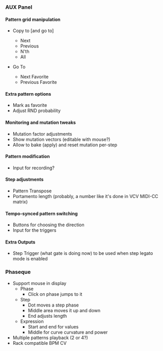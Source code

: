 ### AUX Panel

#### Pattern grid manipulation

* Copy to [and go to]
  * Next
  * Previous
  * N'th
  * All

* Go To
  * Next Favorite
  * Previous Favorite

#### Extra pattern options

* Mark as favorite
* Adjust RND probability

#### Monitoring and mutation tweaks

* Mutation factor adjustments
* Show mutation vectors (editable with mouse?)
* Allow to bake (apply) and reset mutation per-step

#### Pattern modification

* Input for recording?

#### Step adjustments

* Pattern Transpose
* Portamento length (probably, a number like it's done in VCV MIDI-CC matrix)

#### Tempo-synced pattern switching

* Buttons for choosing the direction
* Input for the triggers

#### Extra Outputs

* Step Trigger (what gate is doing now) to be used when step legato mode is enabled



### Phaseque

* Support mouse in display
  * Phase
    * Click on phase jumps to it
  * Step
  	* Dot moves a step phase
    * Middle area moves it up and down
    * End adjusts length
  * Expression
    * Start and end for values
    * Middle for curve curvature and power
* Multiple patterns playback (2 or 4?)
* Rack compatible BPM CV
